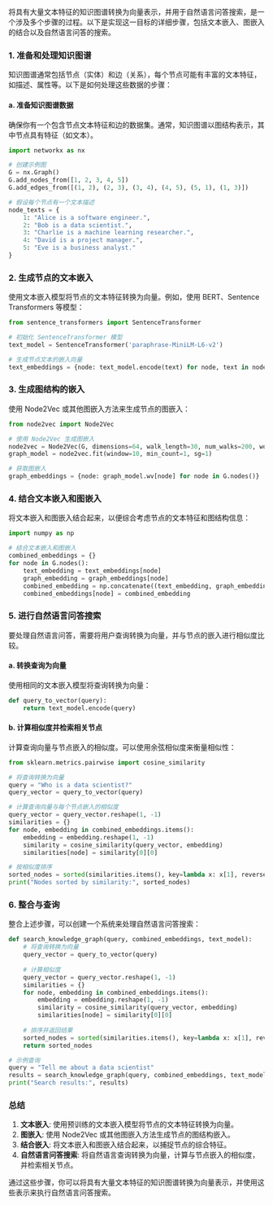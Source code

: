 将具有大量文本特征的知识图谱转换为向量表示，并用于自然语言问答搜索，是一个涉及多个步骤的过程。以下是实现这一目标的详细步骤，包括文本嵌入、图嵌入的结合以及自然语言问答的搜索。

### 1. **准备和处理知识图谱**

知识图谱通常包括节点（实体）和边（关系），每个节点可能有丰富的文本特征，如描述、属性等。以下是如何处理这些数据的步骤：

#### **a. 准备知识图谱数据**

确保你有一个包含节点文本特征和边的数据集。通常，知识图谱以图结构表示，其中节点具有特征（如文本）。

```python
import networkx as nx

# 创建示例图
G = nx.Graph()
G.add_nodes_from([1, 2, 3, 4, 5])
G.add_edges_from([(1, 2), (2, 3), (3, 4), (4, 5), (5, 1), (1, 3)])

# 假设每个节点有一个文本描述
node_texts = {
    1: "Alice is a software engineer.",
    2: "Bob is a data scientist.",
    3: "Charlie is a machine learning researcher.",
    4: "David is a project manager.",
    5: "Eve is a business analyst."
}
```

### 2. **生成节点的文本嵌入**

使用文本嵌入模型将节点的文本特征转换为向量。例如，使用 BERT、Sentence Transformers 等模型：

```python
from sentence_transformers import SentenceTransformer

# 初始化 SentenceTransformer 模型
text_model = SentenceTransformer('paraphrase-MiniLM-L6-v2')

# 生成节点文本的嵌入向量
text_embeddings = {node: text_model.encode(text) for node, text in node_texts.items()}
```

### 3. **生成图结构的嵌入**

使用 Node2Vec 或其他图嵌入方法来生成节点的图嵌入：

```python
from node2vec import Node2Vec

# 使用 Node2Vec 生成图嵌入
node2vec = Node2Vec(G, dimensions=64, walk_length=30, num_walks=200, workers=4)
graph_model = node2vec.fit(window=10, min_count=1, sg=1)

# 获取图嵌入
graph_embeddings = {node: graph_model.wv[node] for node in G.nodes()}
```

### 4. **结合文本嵌入和图嵌入**

将文本嵌入和图嵌入结合起来，以便综合考虑节点的文本特征和图结构信息：

```python
import numpy as np

# 结合文本嵌入和图嵌入
combined_embeddings = {}
for node in G.nodes():
    text_embedding = text_embeddings[node]
    graph_embedding = graph_embeddings[node]
    combined_embedding = np.concatenate((text_embedding, graph_embedding))
    combined_embeddings[node] = combined_embedding
```

### 5. **进行自然语言问答搜索**

要处理自然语言问答，需要将用户查询转换为向量，并与节点的嵌入进行相似度比较。

#### **a. 转换查询为向量**

使用相同的文本嵌入模型将查询转换为向量：

```python
def query_to_vector(query):
    return text_model.encode(query)
```

#### **b. 计算相似度并检索相关节点**

计算查询向量与节点嵌入的相似度。可以使用余弦相似度来衡量相似性：

```python
from sklearn.metrics.pairwise import cosine_similarity

# 将查询转换为向量
query = "Who is a data scientist?"
query_vector = query_to_vector(query)

# 计算查询向量与每个节点嵌入的相似度
query_vector = query_vector.reshape(1, -1)
similarities = {}
for node, embedding in combined_embeddings.items():
    embedding = embedding.reshape(1, -1)
    similarity = cosine_similarity(query_vector, embedding)
    similarities[node] = similarity[0][0]

# 按相似度排序
sorted_nodes = sorted(similarities.items(), key=lambda x: x[1], reverse=True)
print("Nodes sorted by similarity:", sorted_nodes)
```

### 6. **整合与查询**

整合上述步骤，可以创建一个系统来处理自然语言问答搜索：

```python
def search_knowledge_graph(query, combined_embeddings, text_model):
    # 将查询转换为向量
    query_vector = query_to_vector(query)
    
    # 计算相似度
    query_vector = query_vector.reshape(1, -1)
    similarities = {}
    for node, embedding in combined_embeddings.items():
        embedding = embedding.reshape(1, -1)
        similarity = cosine_similarity(query_vector, embedding)
        similarities[node] = similarity[0][0]
    
    # 排序并返回结果
    sorted_nodes = sorted(similarities.items(), key=lambda x: x[1], reverse=True)
    return sorted_nodes

# 示例查询
query = "Tell me about a data scientist"
results = search_knowledge_graph(query, combined_embeddings, text_model)
print("Search results:", results)
```

### 总结

1. **文本嵌入**: 使用预训练的文本嵌入模型将节点的文本特征转换为向量。
2. **图嵌入**: 使用 Node2Vec 或其他图嵌入方法生成节点的图结构嵌入。
3. **结合嵌入**: 将文本嵌入和图嵌入结合起来，以捕捉节点的综合特征。
4. **自然语言问答搜索**: 将自然语言查询转换为向量，计算与节点嵌入的相似度，并检索相关节点。

通过这些步骤，你可以将具有大量文本特征的知识图谱转换为向量表示，并使用这些表示来执行自然语言问答搜索。